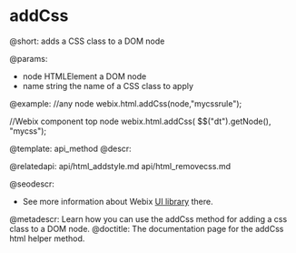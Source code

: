 addCss
=============

@short: adds a CSS class to a DOM node
	
@params:
- node		HTMLElement		a DOM node
- name		string		the name of a CSS class to apply

@example:
//any node
webix.html.addCss(node,"mycssrule");

//Webix component top node
webix.html.addCss( $$("dt").getNode(), "mycss");


@template:	api_method
@descr:

@relatedapi:
	api/html_addstyle.md
	api/html_removecss.md

@seodescr:

- See more information about Webix [UI library](https://webix.com) there.

@metadescr: Learn how you can use the addCss method for adding a css class to a DOM node.
@doctitle: The documentation page for the addCss html helper method.
